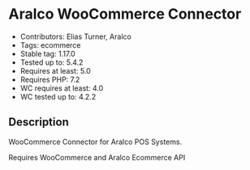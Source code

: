 # Aralco WooCommerce Connector

- Contributors: Elias Turner, Aralco
- Tags: ecommerce
- Stable tag: 1.17.0
- Tested up to: 5.4.2
- Requires at least: 5.0
- Requires PHP: 7.2
- WC requires at least: 4.0
- WC tested up to: 4.2.2

## Description

WooCommerce Connector for Aralco POS Systems.

Requires WooCommerce and Aralco Ecommerce API
